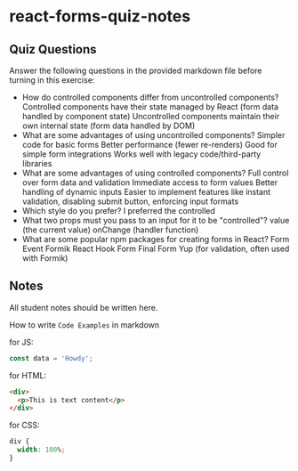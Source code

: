 # react-forms-quiz-notes

## Quiz Questions

Answer the following questions in the provided markdown file before turning in this exercise:

- How do controlled components differ from uncontrolled components?
  Controlled components have their state managed by React (form data handled by component state)
  Uncontrolled components maintain their own internal state (form data handled by DOM)
- What are some advantages of using uncontrolled components?
  Simpler code for basic forms
  Better performance (fewer re-renders)
  Good for simple form integrations
  Works well with legacy code/third-party libraries
- What are some advantages of using controlled components?
  Full control over form data and validation
  Immediate access to form values
  Better handling of dynamic inputs
  Easier to implement features like instant validation, disabling submit button, enforcing input formats
- Which style do you prefer?
  I preferred the controlled
- What two props must you pass to an input for it to be "controlled"?
  value (the current value)
  onChange (handler function)
- What are some popular npm packages for creating forms in React?
  Form Event
  Formik
  React Hook Form
  Final Form
  Yup (for validation, often used with Formik)

## Notes

All student notes should be written here.

How to write `Code Examples` in markdown

for JS:

```javascript
const data = 'Howdy';
```

for HTML:

```html
<div>
  <p>This is text content</p>
</div>
```

for CSS:

```css
div {
  width: 100%;
}
```
